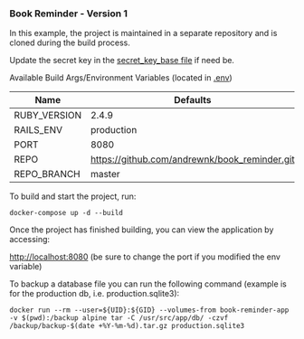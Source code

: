 ### Book Reminder - Version 1

In this example, the project is maintained in a separate repository and is cloned during the build process.

Update the secret key in the [secret_key_base file](secret_key_base) if need be.

Available Build Args/Environment Variables (located in [.env](.env))

| Name | Defaults |
| ------ | ------ |
| RUBY_VERSION | 2.4.9 |
| RAILS_ENV | production |
| PORT | 8080 |
| REPO | https://github.com/andrewnk/book_reminder.git |
| REPO_BRANCH | master |

To build and start the project, run:

```
docker-compose up -d --build
```

Once the project has finished building, you can view the application by accessing:

[http://localhost:8080](http://localhost:8080) (be sure to change the port if you modified the env variable)


To backup a database file you can run the following command (example is for the production db, i.e. production.sqlite3):
```
docker run --rm --user=${UID}:${GID} --volumes-from book-reminder-app -v $(pwd):/backup alpine tar -C /usr/src/app/db/ -czvf /backup/backup-$(date +%Y-%m-%d).tar.gz production.sqlite3
```